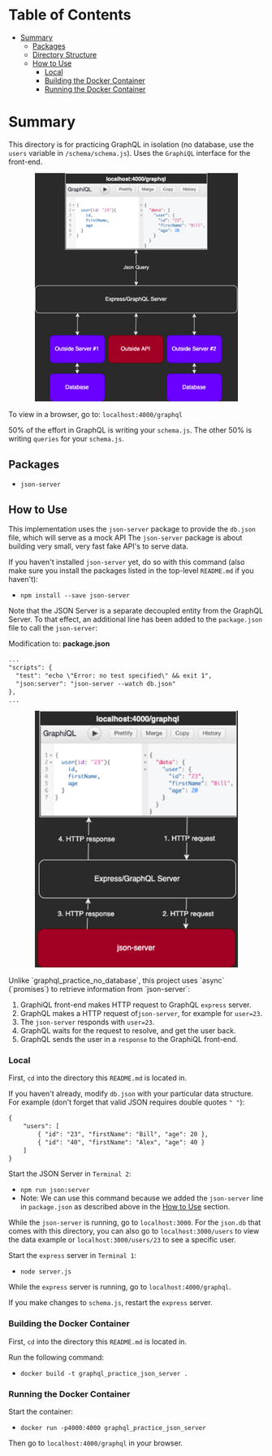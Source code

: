 # Table of Contents
* [Summary](#summary)
    * [Packages](#packages)
    * [Directory Structure](#directory-structure)
    * [How to Use](#how-to-use)
        * [Local](#local)
        * [Building the Docker Container](#building-the-docker-continer)
        * [Running the Docker Container](#running-the-docker-container)

# Summary
This directory is for practicing GraphQL in isolation (no database, use the `users` variable in `/schema/schema.js`). Uses the `GraphiQL` interface for the front-end.

<p align="center">
<img src="images/graphql_practice_server_schema_database.drawio.png" width="400" margin-left="auto" margin-right="auto">
</p>

To view in a browser, go to: `localhost:4000/graphql`

50% of the effort in GraphQL is writing your `schema.js`. The other 50% is writing `queries` for your `schema.js`.

## Packages
* `json-server`

## How to Use
This implementation uses the `json-server` package to provide the `db.json` file, which will serve as a mock API The `json-server` package is about building very small, very fast fake API's to serve data.

If you haven't installed `json-server` yet, do so with this command (also make sure you install the packages listed in the top-level `README.md` if you haven't):
* `npm install --save json-server`

Note that the JSON Server is a separate decoupled entity from the GraphQL Server. To that effect, an additional line has been added to the `package.json` file to call the `json-server`:

Modification to: **package.json**
```
...
"scripts": {
  "test": "echo \"Error: no test specified\" && exit 1",
  "json:server": "json-server --watch db.json"
},
...
```

<p align="center">
<img src="images/graphql_practice_server_schema_json.drawio.png" width="400" margin-left="auto" margin-right="auto">
</p>
Unlike `graphql_practice_no_database`, this project uses `async` (`promises`) to retrieve information from `json-server`:

1. GraphiQL front-end makes HTTP request to GraphQL `express` server.
2. GraphQL makes a HTTP request of`json-server`, for example for `user=23`.
3. The `json-server` responds with `user=23`.
4. GraphQL waits for the request to resolve, and get the user back.
5. GraphQL sends the user in a `response` to the GraphiQL front-end.

### Local
First, `cd` into the directory this `README.md` is located in.

If you haven't already, modify `db.json` with your particular data structure. For example (don't forget that valid JSON requires double quotes `" "`):
```
{
    "users": [
        { "id": "23", "firstName": "Bill", "age": 20 },
        { "id": "40", "firstName": "Alex", "age": 40 }
    ]
}
```

Start the JSON Server in `Terminal 2`:
* `npm run json:server`
* Note: We can use this command because we added the `json-server` line in `package.json` as described above in the [How to Use](#how-to-use) section.

While the `json-server` is running, go to `localhost:3000`. For the `json.db` that comes with this directory, you can also go to `localhost:3000/users` to view the data example or `localhost:3000/users/23` to see a specific user.

Start the `express` server in `Terminal 1`:
* `node server.js`

While the `express` server is running, go to `localhost:4000/graphql`.

If you make changes to `schema.js`, restart the `express` server.

### Building the Docker Container
First, `cd` into the directory this `README.md` is located in.

Run the following command:
* `docker build -t graphql_practice_json_server .`

### Running the Docker Container
Start the container:
* `docker run -p4000:4000 graphql_practice_json_server`

Then go to `localhost:4000/graphql` in your browser.